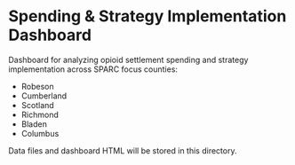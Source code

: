 # Spending & Strategy Implementation Dashboard

Dashboard for analyzing opioid settlement spending and strategy implementation across SPARC focus counties:
- Robeson
- Cumberland
- Scotland
- Richmond
- Bladen
- Columbus

Data files and dashboard HTML will be stored in this directory.
